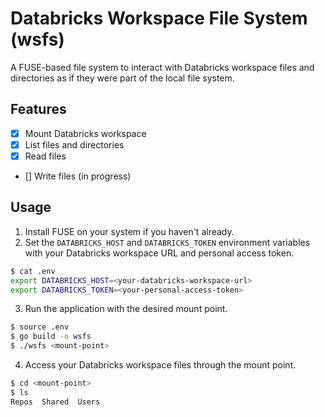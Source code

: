 # Databricks Workspace File System (wsfs)

A FUSE-based file system to interact with Databricks workspace files and directories as if they were part of the local file system.

## Features

- [x] Mount Databricks workspace
- [x] List files and directories
- [x] Read files
- [] Write files (in progress)


## Usage

1. Install FUSE on your system if you haven't already.
2. Set the `DATABRICKS_HOST` and `DATABRICKS_TOKEN` environment variables with your Databricks workspace URL and personal access token.

```bash
$ cat .env
export DATABRICKS_HOST=<your-databricks-workspace-url>
export DATABRICKS_TOKEN=<your-personal-access-token>
```

3. Run the application with the desired mount point.

```bash
$ source .env
$ go build -o wsfs
$ ./wsfs <mount-point>
```

4. Access your Databricks workspace files through the mount point.

```bash
$ cd <mount-point>
$ ls
Repos  Shared  Users
```
